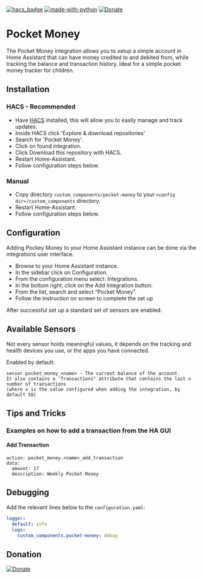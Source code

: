 [![hacs_badge](https://img.shields.io/badge/HACS-Default-orange.svg)](https://github.com/hacs/integration)  [![made-with-python](https://img.shields.io/badge/Made%20with-Python-1f425f.svg)](https://www.python.org/) [![Donate](https://img.shields.io/badge/Donate-PayPal-green.svg)](paypal.me/samward271)

# Pocket Money
The Pocket Money integration allows you to setup a simple account in Home Assistant that can have money credited to and debited from, while tracking the balance and transaction history.  Ideal for a simple pocket money tracker for children.

## Installation

### HACS - Recommended
- Have [HACS](https://hacs.xyz) installed, this will allow you to easily manage and track updates.
- Inside HACS click 'Explore & download repositories'
- Search for 'Pocket Money'.
- Click on found integration.
- Click Download this repository with HACS.
- Restart Home-Assistant.
- Follow configuration steps below.

### Manual
- Copy directory `custom_components/pocket-money` to your `<config dir>/custom_components` directory.
- Restart Home-Assistant.
- Follow configuration steps below.

## Configuration

Adding Pockey Money to your Home Assistant instance can be done via the integrations user interface.

- Browse to your Home Assistant instance.
- In the sidebar click on Configuration.
- From the configuration menu select: Integrations.
- In the bottom right, click on the Add Integration button.
- From the list, search and select “Pocket Money”.
- Follow the instruction on screen to complete the set up

After successful set up a standard set of sensors are enabled. 

## Available Sensors

Not every sensor holds meaningful values, it depends on the tracking and health devices you use, or the apps you have connected.

Enabled by default:

```text
sensor.pocket_money_<name> - The current balance of the account.
It also contains a 'Transactions" attribute that contains the last x number of transactions
(where x is the value configured when adding the integration, by default 50)
```

## Tips and Tricks

### Examples on how to add a transaction from the HA GUI

#### Add Transaction
```
action: pocket_money.<name>_add_transaction
data:
  amount: 17
  description: Weekly Pocket Money
```

## Debugging

Add the relevant lines below to the `configuration.yaml`:

```yaml
logger:
  default: info
  logs:
    custom_components.pocket-money: debug
```

## Donation
[![Donate](https://img.shields.io/badge/Donate-PayPal-green.svg)](paypal.me/samward271)
